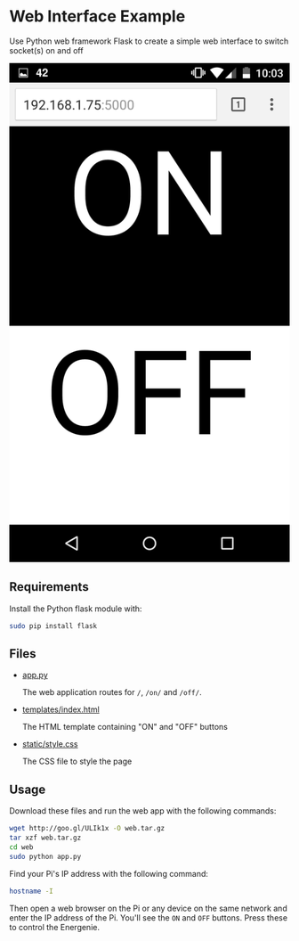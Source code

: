 # Web Interface Example

Use Python web framework Flask to create a simple web interface to switch socket(s) on and off

![](../images/web.png)

## Requirements

Install the Python flask module with:

```bash
sudo pip install flask
```

## Files

- [app.py](web/app.py)

   The web application routes for `/`, `/on/` and `/off/`.

- [templates/index.html](templates/index.html)

    The HTML template containing "ON" and "OFF" buttons

- [static/style.css](static/style.css)

    The CSS file to style the page

## Usage

Download these files and run the web app with the following commands:

```bash
wget http://goo.gl/ULIk1x -O web.tar.gz
tar xzf web.tar.gz
cd web
sudo python app.py
```

Find your Pi's IP address with the following command:

```bash
hostname -I
```

Then open a web browser on the Pi or any device on the same network and enter the IP address of the Pi. You'll see the `ON` and `OFF` buttons. Press these to control the Energenie.
